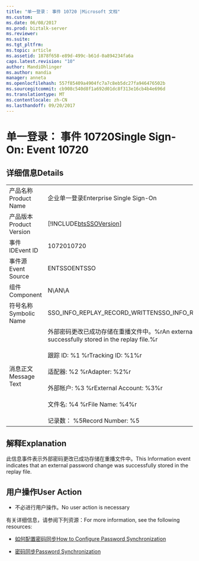 ```yaml
---
title: "单一登录： 事件 10720 |Microsoft 文档"
ms.custom: 
ms.date: 06/08/2017
ms.prod: biztalk-server
ms.reviewer: 
ms.suite: 
ms.tgt_pltfrm: 
ms.topic: article
ms.assetid: 1878f658-e89d-499c-b61d-0a894234fa6a
caps.latest.revision: "10"
author: MandiOhlinger
ms.author: mandia
manager: anneta
ms.openlocfilehash: 557f85409a4904fc7a7c8eb5dc27fa946476502b
ms.sourcegitcommit: cb908c540d8f1a692d01dc8f313e16cb4b4e696d
ms.translationtype: MT
ms.contentlocale: zh-CN
ms.lasthandoff: 09/20/2017
---
```

# <a name="single-sign-on-event-10720"></a><span data-ttu-id="e07c7-102">单一登录： 事件 10720</span><span class="sxs-lookup"><span data-stu-id="e07c7-102">Single Sign-On: Event 10720</span></span>
## <a name="details"></a><span data-ttu-id="e07c7-103">详细信息</span><span class="sxs-lookup"><span data-stu-id="e07c7-103">Details</span></span>  
  
|||  
|-|-|  
|<span data-ttu-id="e07c7-104">产品名称</span><span class="sxs-lookup"><span data-stu-id="e07c7-104">Product Name</span></span>|<span data-ttu-id="e07c7-105">企业单一登录</span><span class="sxs-lookup"><span data-stu-id="e07c7-105">Enterprise Single Sign-On</span></span>|  
|<span data-ttu-id="e07c7-106">产品版本</span><span class="sxs-lookup"><span data-stu-id="e07c7-106">Product Version</span></span>|[!INCLUDE[btsSSOVersion](../includes/btsssoversion-md.md)]|  
|<span data-ttu-id="e07c7-107">事件 ID</span><span class="sxs-lookup"><span data-stu-id="e07c7-107">Event ID</span></span>|<span data-ttu-id="e07c7-108">10720</span><span class="sxs-lookup"><span data-stu-id="e07c7-108">10720</span></span>|  
|<span data-ttu-id="e07c7-109">事件源</span><span class="sxs-lookup"><span data-stu-id="e07c7-109">Event Source</span></span>|<span data-ttu-id="e07c7-110">ENTSSO</span><span class="sxs-lookup"><span data-stu-id="e07c7-110">ENTSSO</span></span>|  
|<span data-ttu-id="e07c7-111">组件</span><span class="sxs-lookup"><span data-stu-id="e07c7-111">Component</span></span>|<span data-ttu-id="e07c7-112">N\A</span><span class="sxs-lookup"><span data-stu-id="e07c7-112">N\A</span></span>|  
|<span data-ttu-id="e07c7-113">符号名称</span><span class="sxs-lookup"><span data-stu-id="e07c7-113">Symbolic Name</span></span>|<span data-ttu-id="e07c7-114">SSO_INFO_REPLAY_RECORD_WRITTEN</span><span class="sxs-lookup"><span data-stu-id="e07c7-114">SSO_INFO_REPLAY_RECORD_WRITTEN</span></span>|  
|<span data-ttu-id="e07c7-115">消息正文</span><span class="sxs-lookup"><span data-stu-id="e07c7-115">Message Text</span></span>|<span data-ttu-id="e07c7-116">外部密码更改已成功存储在重播文件中。%r</span><span class="sxs-lookup"><span data-stu-id="e07c7-116">An external password change was successfully stored in the replay file.%r</span></span><br /><br /> <span data-ttu-id="e07c7-117">跟踪 ID: %1 %r</span><span class="sxs-lookup"><span data-stu-id="e07c7-117">Tracking ID: %1%r</span></span><br /><br /> <span data-ttu-id="e07c7-118">适配器: %2 %r</span><span class="sxs-lookup"><span data-stu-id="e07c7-118">Adapter: %2%r</span></span><br /><br /> <span data-ttu-id="e07c7-119">外部帐户: %3 %r</span><span class="sxs-lookup"><span data-stu-id="e07c7-119">External Account: %3%r</span></span><br /><br /> <span data-ttu-id="e07c7-120">文件名: %4 %r</span><span class="sxs-lookup"><span data-stu-id="e07c7-120">File Name: %4%r</span></span><br /><br /> <span data-ttu-id="e07c7-121">记录数： %5</span><span class="sxs-lookup"><span data-stu-id="e07c7-121">Record Number: %5</span></span>|  
  
## <a name="explanation"></a><span data-ttu-id="e07c7-122">解释</span><span class="sxs-lookup"><span data-stu-id="e07c7-122">Explanation</span></span>  
 <span data-ttu-id="e07c7-123">此信息事件表示外部密码更改已成功存储在重播文件中。</span><span class="sxs-lookup"><span data-stu-id="e07c7-123">This Information event indicates that an external password change was successfully stored in the replay file.</span></span>  
  
## <a name="user-action"></a><span data-ttu-id="e07c7-124">用户操作</span><span class="sxs-lookup"><span data-stu-id="e07c7-124">User Action</span></span>  
  
-   <span data-ttu-id="e07c7-125">不必进行用户操作。</span><span class="sxs-lookup"><span data-stu-id="e07c7-125">No user action is necessary</span></span>  
  
 <span data-ttu-id="e07c7-126">有关详细信息，请参阅下列资源：</span><span class="sxs-lookup"><span data-stu-id="e07c7-126">For more information, see the following resources:</span></span>  
  
-   [<span data-ttu-id="e07c7-127">如何配置密码同步</span><span class="sxs-lookup"><span data-stu-id="e07c7-127">How to Configure Password Synchronization</span></span>](../core/how-to-configure-password-synchronization.md)  
  
-   [<span data-ttu-id="e07c7-128">密码同步</span><span class="sxs-lookup"><span data-stu-id="e07c7-128">Password Synchronization</span></span>](../core/password-synchronization2.md)